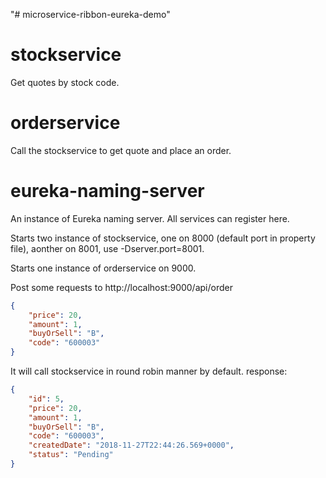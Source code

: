 "# microservice-ribbon-eureka-demo" 
# stockservice
Get quotes by stock code. 

# orderservice
Call the stockservice to get quote and place an order.

# eureka-naming-server
An instance of Eureka naming server. All services can register here.

Starts two instance of stockservice, one on 8000 (default port in property file), aonther on 8001, use -Dserver.port=8001.

Starts one instance of orderservice on 9000.


Post some requests to http://localhost:9000/api/order
```json
{
    "price": 20,
    "amount": 1,
    "buyOrSell": "B",
    "code": "600003"
}
```

It will call stockservice in round robin manner by default. response:
```json
{
    "id": 5,
    "price": 20,
    "amount": 1,
    "buyOrSell": "B",
    "code": "600003",
    "createdDate": "2018-11-27T22:44:26.569+0000",
    "status": "Pending"
}
```
